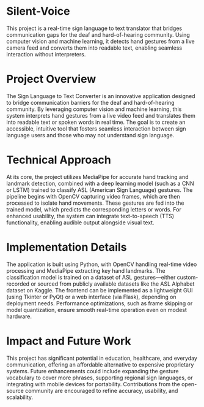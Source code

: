 # Silent-Voice
This project is a real-time sign language to text translator that bridges communication gaps for the deaf and hard-of-hearing community. Using computer vision and machine learning, it detects hand gestures from a live camera feed and converts them into readable text, enabling seamless interaction without interpreters.

# Project Overview
The Sign Language to Text Converter is an innovative application designed to bridge communication barriers for the deaf and hard-of-hearing community. By leveraging computer vision and machine learning, this system interprets hand gestures from a live video feed and translates them into readable text or spoken words in real time. The goal is to create an accessible, intuitive tool that fosters seamless interaction between sign language users and those who may not understand sign language.

# Technical Approach
At its core, the project utilizes MediaPipe for accurate hand tracking and landmark detection, combined with a deep learning model (such as a CNN or LSTM) trained to classify ASL (American Sign Language) gestures. The pipeline begins with OpenCV capturing video frames, which are then processed to isolate hand movements. These gestures are fed into the trained model, which predicts the corresponding letters or words. For enhanced usability, the system can integrate text-to-speech (TTS) functionality, enabling audible output alongside visual text.

# Implementation Details
The application is built using Python, with OpenCV handling real-time video processing and MediaPipe extracting key hand landmarks. The classification model is trained on a dataset of ASL gestures—either custom-recorded or sourced from publicly available datasets like the ASL Alphabet dataset on Kaggle. The frontend can be implemented as a lightweight GUI (using Tkinter or PyQt) or a web interface (via Flask), depending on deployment needs. Performance optimizations, such as frame skipping or model quantization, ensure smooth real-time operation even on modest hardware.

# Impact and Future Work
This project has significant potential in education, healthcare, and everyday communication, offering an affordable alternative to expensive proprietary systems. Future enhancements could include expanding the gesture vocabulary to cover more phrases, supporting regional sign languages, or integrating with mobile devices for portability. Contributions from the open-source community are encouraged to refine accuracy, usability, and scalability.
